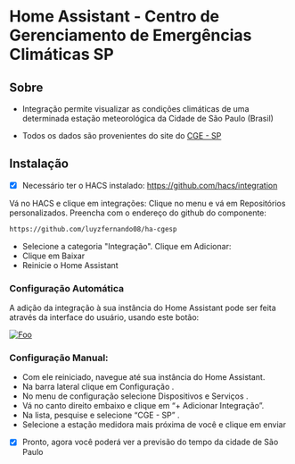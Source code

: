 # Home Assistant - Centro de Gerenciamento de Emergências Climáticas SP

## Sobre

- Integração permite visualizar as condições climáticas de uma determinada estação meteorológica da Cidade de São Paulo (Brasil)

- Todos os dados são provenientes do site do <a href="https://www.cgesp.org/v3/">CGE - SP</a>

## Instalação
- [x] Necessário ter o HACS instalado: https://github.com/hacs/integration

Vá no HACS e clique em integrações:
Clique no menu e vá em Repositórios personalizados.
Preencha com o endereço do github do componente:

```markdown
https://github.com/luyzfernando08/ha-cgesp
```

* Selecione a categoria "Integração". Clique em Adicionar:
* Clique em Baixar
* Reinicie o Home Assistant

### Configuração Automática

A adição da integração à sua instância do Home Assistant pode ser feita através da interface do usuário, usando este botão:

<a href="https://my.home-assistant.io/redirect/config_flow_start?domain=cgesp" rel="CGE - SP">![Foo](https://my.home-assistant.io/badges/config_flow_start.svg)</a>

### Configuração Manual:

* Com ele reiniciado, navegue até sua instância do Home Assistant.
* Na barra lateral clique em Configuração .
* No menu de configuração selecione Dispositivos e Serviços .
* Vá no canto direito embaixo e clique em “+ Adicionar Integração”.
* Na lista, pesquise e selecione “CGE - SP” .
* Selecione a estação medidora mais próxima de você e clique em enviar

- [x] Pronto, agora você poderá ver a previsão do tempo da cidade de São Paulo